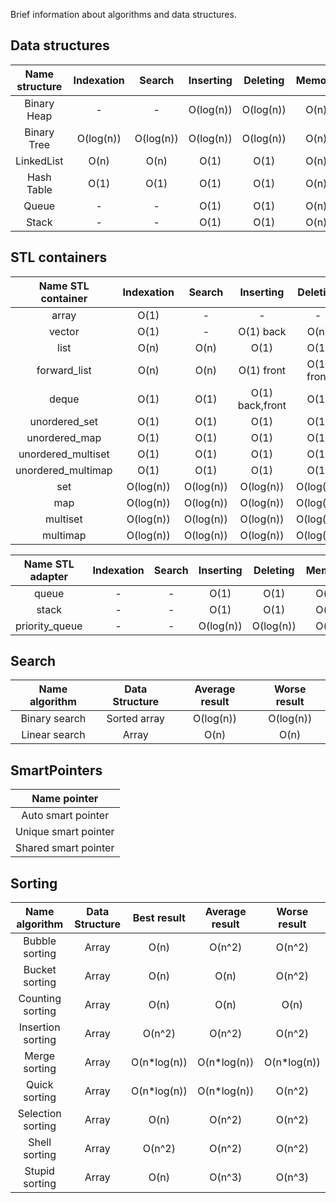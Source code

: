 Brief information about algorithms and data structures.

## Data structures

| Name structure     | Indexation  | Search         | Inserting       | Deleting    | Memory |
|:------------------:|:-----------:|:--------------:|:---------------:|:-----------:|:------:|
| Binary Heap        | -           | -              | O(log(n))       | O(log(n))   | O(n)   |
| Binary Tree        | O(log(n))   | O(log(n))      | O(log(n))       | O(log(n))   | O(n)   |
| LinkedList         | O(n)        | O(n)           | O(1)            | O(1)        | O(n)   |
| Hash Table         | O(1)        | O(1)           | O(1)            | O(1)        | O(n)   |
| Queue              | -           | -              | O(1)            | O(1)        | O(n)   |
| Stack              | -           | -              | O(1)            | O(1)        | O(n)   |

## STL containers

| Name STL container | Indexation  | Search         | Inserting       | Deleting    | Memory | Iterator invalidation | Iterator category |
|:------------------:|:-----------:|:--------------:|:---------------:|:-----------:|:------:|:---------------------:|:------------------|
| array              | O(1)        | -              | -               | -           | O(n)   |           +           |         RA        |
| vector             | O(1)        | -              | O(1) back       | O(n)        | O(n)   |           +           |         RA        |
| list               | O(n)        | O(n)           | O(1)            | O(1)        | O(n)   |           -           |         BD        |
| forward_list       | O(n)        | O(n)           | O(1) front      | O(1) front  | O(n)   |           -           |         F         |
| deque              | O(1)        | O(1)           | O(1) back,front | O(1)        | O(n)   |           +           |         RA        |
| unordered_set      | O(1)        | O(1)           | O(1)            | O(1)        | O(n)   |           +           |         F         |
| unordered_map      | O(1)        | O(1)           | O(1)            | O(1)        | O(n)   |           +           |         F         |
| unordered_multiset | O(1)        | O(1)           | O(1)            | O(1)        | O(n)   |           -           |         F         |
| unordered_multimap | O(1)        | O(1)           | O(1)            | O(1)        | O(n)   |           -           |         F         |
| set                | O(log(n))   | O(log(n))      | O(log(n))       | O(log(n))   | O(n)   |           -           |         BD        |
| map                | O(log(n))   | O(log(n))      | O(log(n))       | O(log(n))   | O(n)   |           -           |         BD        |
| multiset           | O(log(n))   | O(log(n))      | O(log(n))       | O(log(n))   | O(n)   |           -           |         BD        |
| multimap           | O(log(n))   | O(log(n))      | O(log(n))       | O(log(n))   | O(n)   |           -           |         BD        |

| Name STL adapter   | Indexation  | Search         | Inserting       | Deleting    | Memory |
|:------------------:|:-----------:|:--------------:|:---------------:|:-----------:|:------:|
| queue              | -           | -              | O(1)            | O(1)        | O(n)   |
| stack              | -           | -              | O(1)            | O(1)        | O(n)   |
| priority_queue     | -           | -              | O(log(n))       | O(log(n))   | O(n)   |

## Search

| Name algorithm    | Data Structure | Average result | Worse result |
|:-----------------:|:--------------:|:--------------:|:------------:|
| Binary search     | Sorted array   | O(log(n))      | O(log(n))    |
| Linear search     | Array          | O(n)           | O(n)         |

## SmartPointers

| Name pointer                             |
|:----------------------------------------:|
| Auto smart pointer                       |
| Unique smart pointer                     |
| Shared smart pointer                     |

## Sorting

| Name algorithm    |Data Structure | Best result  | Average result | Worse result |
|:-----------------:|:-------------:|:------------:|:--------------:|:------------:|
| Bubble sorting    |  Array        | O(n)         | O(n^2)         | O(n^2)       |
| Bucket sorting    |  Array        | O(n)         | O(n)           | O(n^2)       |
| Counting sorting  |  Array        | O(n)         | O(n)           | O(n)         |
| Insertion sorting |  Array        | O(n^2)       | O(n^2)         | O(n^2)       |
| Merge sorting     |  Array        | O(n*log(n))  | O(n*log(n))    | O(n*log(n))  |
| Quick sorting     |  Array        | O(n*log(n))  | O(n*log(n))    | O(n^2)       |
| Selection sorting |  Array        | O(n)         | O(n^2)         | O(n^2)       |
| Shell sorting     |  Array        | O(n^2)       | O(n^2)         | O(n^2)       |
| Stupid sorting    |  Array        | O(n)         | O(n^3)         | O(n^3)       |
